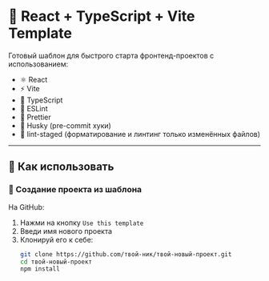 # 🧩 React + TypeScript + Vite Template

Готовый шаблон для быстрого старта фронтенд-проектов с использованием:

- ⚛️ React
- ⚡️ Vite
- 📘 TypeScript
- 🧹 ESLint
- 🎨 Prettier
- 🐶 Husky (pre-commit хуки)
- 🎯 lint-staged (форматирование и линтинг только изменённых файлов)

---

## 🚀 Как использовать

### 🧪 Создание проекта из шаблона

На GitHub:

1. Нажми на кнопку `Use this template`
2. Введи имя нового проекта
3. Клонируй его к себе:
   ```bash
   git clone https://github.com/твой-ник/твой-новый-проект.git
   cd твой-новый-проект
   npm install
   ```
